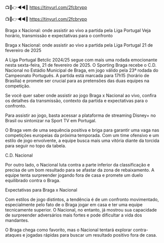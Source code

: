 📺📱👉◄◄🔴 https://tinyurl.com/2fcbrypp

📺📱👉◄◄🔴 https://tinyurl.com/2fcbrypp


Braga x Nacional: onde assistir ao vivo a partida pela Liga Portugal
Veja horário, transmissão e expectativas para o confronto

Braga x Nacional: onde assistir ao vivo a partida pela Liga Portugal
21 de fevereiro de 2025

A Liga Portugal Betclic 2024/25 segue com mais uma rodada emocionante nesta sexta-feira, 21 de fevereiro de 2025. O Sporting Braga recebe o C.D. Nacional no Estádio Municipal de Braga, em jogo válido pela 23ª rodada do Campeonato Português. A partida está marcada para 17h15 (horário de Brasília) e promete ser crucial para as pretensões das duas equipes na competição.

Se você quer saber onde assistir ao jogo Braga x Nacional ao vivo, confira os detalhes da transmissão, contexto da partida e expectativas para o confronto.


Para assistir ao jogo, basta acessar a plataforma de streaming Disney+ no Brasil ou sintonizar na Sport TV em Portugal.

O Braga vem de uma sequência positiva e briga para garantir uma vaga nas competições europeias da próxima temporada. Com um time ofensivo e um estilo de jogo envolvente, a equipe busca mais uma vitória diante da torcida para seguir no topo da tabela.

C.D. Nacional

Por outro lado, o Nacional luta contra a parte inferior da classificação e precisa de um bom resultado para se afastar da zona de rebaixamento. A equipe tenta surpreender jogando fora de casa e promete um duelo equilibrado contra o Braga.

Expectativas para Braga x Nacional

Com estilos de jogo distintos, a tendência é de um confronto movimentado, especialmente pelo fato de o Braga jogar em casa e ter uma equipe tecnicamente superior. O Nacional, no entanto, já mostrou sua capacidade de surpreender adversários mais fortes e pode dificultar a vida dos mandantes.

O Braga chega como favorito, mas o Nacional tentará explorar contra-ataques e jogadas rápidas para buscar um resultado positivo fora de casa.
